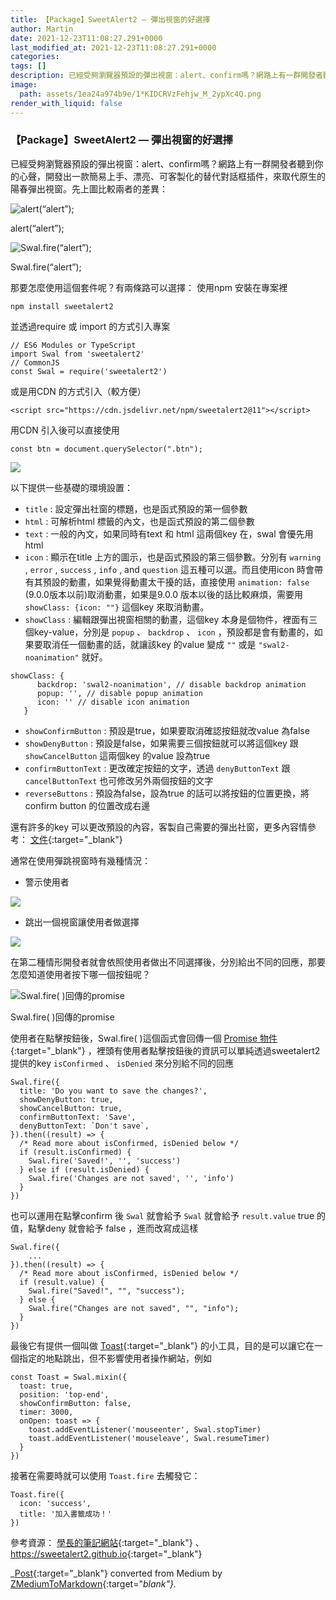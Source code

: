 ```yaml
---
title: 【Package】SweetAlert2 — 彈出視窗的好選擇
author: Martin
date: 2021-12-23T11:08:27.291+0000
last_modified_at: 2021-12-23T11:08:27.291+0000
categories: 
tags: []
description: 已經受夠瀏覽器預設的彈出視窗：alert、confirm嗎？網路上有一群開發者聽到你的心聲，開發出一款簡易上手、漂亮、可客製化的替代對話框插件，來取代原生的陽春彈出視窗。先上圖比較兩者的差異：
image:
  path: assets/1ea24a974b9e/1*KIDCRVzFehjw_M_2ypXc4Q.png
render_with_liquid: false
---
```


### 【Package】SweetAlert2 — 彈出視窗的好選擇

已經受夠瀏覽器預設的彈出視窗：alert、confirm嗎？網路上有一群開發者聽到你的心聲，開發出一款簡易上手、漂亮、可客製化的替代對話框插件，來取代原生的陽春彈出視窗。先上圖比較兩者的差異：


![alert\(“alert”\);](/assets/1ea24a974b9e/1*sBDIJB29OT1xfxaxUrJ8-w.png)

alert\(“alert”\);


![Swal\.fire\(“alert”\);](/assets/1ea24a974b9e/1*YAEAgOmmd21jXYV3Sb4VKA.png)

Swal\.fire\(“alert”\);

那要怎麼使用這個套件呢？有兩條路可以選擇：
使用npm 安裝在專案裡
```
npm install sweetalert2
```

並透過require 或 import 的方式引入專案
```
// ES6 Modules or TypeScript 
import Swal from 'sweetalert2'  
// CommonJS 
const Swal = require('sweetalert2')
```

或是用CDN 的方式引入（較方便）
```
<script src="https://cdn.jsdelivr.net/npm/sweetalert2@11"></script>
```

用CDN 引入後可以直接使用
```
const btn = document.querySelector(".btn");
```


![](/assets/1ea24a974b9e/1*KIDCRVzFehjw_M_2ypXc4Q.png)


以下提供一些基礎的環境設置：
- `title` : 設定彈出社窗的標題，也是函式預設的第一個參數
- `html` : 可解析html 標籤的內文，也是函式預設的第二個參數
- `text` : 一般的內文，如果同時有text 和 html 這兩個key 在，swal 會優先用html
- `icon` : 顯示在title 上方的圖示，也是函式預設的第三個參數。分別有 `warning` , `error` , `success` , `info` , and `question` 這五種可以選。而且使用icon 時會帶有其預設的動畫，如果覺得動畫太干擾的話，直接使用 `animation: false` \(9\.0\.0版本以前\)取消動畫，如果是9\.0\.0 版本以後的話比較麻煩，需要用 `showClass: {icon: ""}` 這個key 來取消動畫。
- `showClass` : 編輯跟彈出視窗相關的動畫，這個key 本身是個物件，裡面有三個key\-value，分別是 `popup` 、 `backdrop` 、 `icon` ，預設都是會有動畫的，如果要取消任一個動畫的話，就讓該key 的value 變成 `""` 或是 `"swal2-noanimation"` 就好。

```
showClass: {
      backdrop: 'swal2-noanimation', // disable backdrop animation
      popup: '', // disable popup animation
      icon: '' // disable icon animation
   }
```
- `showConfirmButton` : 預設是true，如果要取消確認按鈕就改value 為false
- `showDenyButton` : 預設是false，如果需要三個按鈕就可以將這個key 跟 `showCancelButton` 這兩個key 的value 設為true
- `confirmButtonText` : 更改確定按鈕的文字，透過 `denyButtonText` 跟 `cancelButtonText` 也可修改另外兩個按鈕的文字
- `reverseButtons` : 預設為false，設為true 的話可以將按鈕的位置更換，將confirm button 的位置改成右邊


還有許多的key 可以更改預設的內容，客製自己需要的彈出社窗，更多內容情參考： [文件](https://sweetalert2.github.io/#title){:target="_blank"}

通常在使用彈跳視窗時有幾種情況：
- 警示使用者



![](/assets/1ea24a974b9e/1*XT11_zv75gzyUy5EvVCFhA.png)

- 跳出一個視窗讓使用者做選擇



![](/assets/1ea24a974b9e/1*Izlvdmm7gR2j5lhwxjlP3Q.png)


在第二種情形開發者就會依照使用者做出不同選擇後，分別給出不同的回應，那要怎麼知道使用者按下哪一個按鈕呢？


![Swal\.fire\( \)回傳的promise](/assets/1ea24a974b9e/1*pdf4u-SD5wyQ50Zhxwv2lw.png)

Swal\.fire\( \)回傳的promise

使用者在點擊按鈕後，Swal\.fire\( \)這個函式會回傳一個 [Promise 物件](https://sweetalert2.github.io/#handling-buttons){:target="_blank"} ，裡頭有使用者點擊按鈕後的資訊可以單純透過sweetalert2 提供的key `isConfirmed` 、 `isDenied` 來分別給不同的回應
```
Swal.fire({
  title: 'Do you want to save the changes?',
  showDenyButton: true,
  showCancelButton: true,
  confirmButtonText: 'Save',
  denyButtonText: `Don't save`,
}).then((result) => {
  /* Read more about isConfirmed, isDenied below */
  if (result.isConfirmed) {
    Swal.fire('Saved!', '', 'success')
  } else if (result.isDenied) {
    Swal.fire('Changes are not saved', '', 'info')
  }
})
```

也可以運用在點擊confirm 後 `Swal` 就會給予 `Swal` 就會給予 `result.value` true 的值，點擊deny 就會給予 false ，進而改寫成這樣
```
Swal.fire({
    ...
}).then((result) => {
  /* Read more about isConfirmed, isDenied below */
  if (result.value) {
    Swal.fire("Saved!", "", "success");
  } else {
    Swal.fire("Changes are not saved", "", "info");
  }
})
```

最後它有提供一個叫做 [Toast](https://sweetalert2.github.io/#frameworks-integrations){:target="_blank"} 的小工具，目的是可以讓它在一個指定的地點跳出，但不影響使用者操作網站，例如
```
const Toast = Swal.mixin({
  toast: true,
  position: 'top-end',
  showConfirmButton: false,
  timer: 3000,
  onOpen: toast => {
    toast.addEventListener('mouseenter', Swal.stopTimer)
    toast.addEventListener('mouseleave', Swal.resumeTimer)
  }
})
```

接著在需要時就可以使用 `Toast.fire` 去觸發它：
```
Toast.fire({
  icon: 'success',
  title: '加入書籤成功！'
})
```

參考資源： [學長的筆記網站](https://medium.com/easons-murmuring/使用-sweetalert2-美化網頁中的對話框-91adbf205a2){:target="_blank"} 、 [https://sweetalert2\.github\.io](https://sweetalert2.github.io){:target="_blank"}



_[Post](https://medium.com/@martin87713/package-sweetalert2-%E5%BD%88%E5%87%BA%E8%A6%96%E7%AA%97%E7%9A%84%E5%A5%BD%E9%81%B8%E6%93%87-1ea24a974b9e){:target="_blank"} converted from Medium by [ZMediumToMarkdown](https://github.com/ZhgChgLi/ZMediumToMarkdown){:target="_blank"}._
